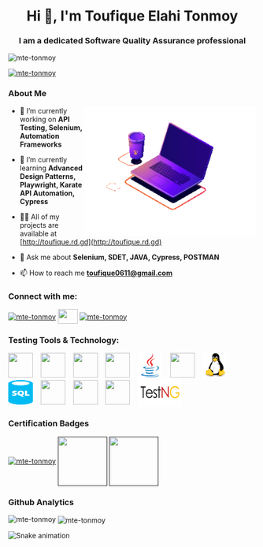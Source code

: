 <h1 align="center">Hi 👋, I'm Toufique Elahi Tonmoy</h1>
<h3 align="center">I am a dedicated Software Quality Assurance professional</h3>

<p align="left"> <img src="https://komarev.com/ghpvc/?username=mte-tonmoy&label=Profile%20views&color=0e75b6&style=flat" alt="mte-tonmoy" /> </p>

<p align="left"> <a href="https://github.com/ryo-ma/github-profile-trophy"><img src="https://github-profile-trophy.vercel.app/?username=mte-tonmoy" alt="mte-tonmoy" /></a> </p>

<h3 align="left">About Me</h3>
<img src="https://github.com/mte-tonmoy/mte-tonmoy/blob/main/Assets/Animation%20-%201747311916523.gif" min-width="300px" max-width="300px" width="350px" align="right"> 

- 🔭 I’m currently working on **API Testing, Selenium, Automation Frameworks**

- 🌱 I’m currently learning **Advanced Design Patterns, Playwright, Karate API Automation, Cypress**

- 👨‍💻 All of my projects are available at [http://toufique.rd.gd](http://toufique.rd.gd)

- 💬 Ask me about **Selenium, SDET, JAVA, Cypress, POSTMAN**

- 📫 How to reach me **toufique0611@gmail.com**


<h3 align="left">Connect with me:</h3>
<p align="left">
<a href="https://linkedin.com/in/mte-tonmoy" target="blank"><img align="center" src="https://raw.githubusercontent.com/rahuldkjain/github-profile-readme-generator/master/src/images/icons/Social/linked-in-alt.svg" alt="mte-tonmoy" height="30" width="40" /></a>
<a href="mailto:toufique0611@gmail.com" target="blank"><img align="center" src="https://raw.githubusercontent.com/maurodesouza/profile-readme-generator/master/src/assets/icons/social/gmail/default.svg" height="30" width="40" /></a>
<a href="https://t.me/mte_tonmoy" target="blank"><img align="center" src="https://raw.githubusercontent.com/maurodesouza/profile-readme-generator/master/src/assets/icons/social/telegram/default.svg" alt="mte-tonmoy" height="30" width="40" /></a>
</p>

<h3 align="left">Testing Tools & Technology:</h3>
<p align="left"> 
<a href="https://www.atlassian.com/software/jira" target="blank"><img align="center" src="https://www.vectorlogo.zone/logos/atlassian_jira/atlassian_jira-icon.svg" height="50" width="50" /></a></a>&nbsp;&nbsp;&nbsp;
<a href="https://trello.com" target="blank"><img align="center" src="https://www.vectorlogo.zone/logos/trello/trello-icon.svg" height="50" width="50" /></a>&nbsp;&nbsp;&nbsp;
<a href="https://www.selenium.dev" target="blank"><img align="center" src="https://raw.githubusercontent.com/detain/svg-logos/780f25886640cef088af994181646db2f6b1a3f8/svg/selenium-logo.svg" height="50" width="50" /></a>&nbsp;&nbsp;&nbsp;
<a href="https://git-scm.com" target="blank"><img align="center" src="https://www.vectorlogo.zone/logos/git-scm/git-scm-icon.svg" height="50" width="50" /></a>&nbsp;&nbsp;&nbsp;
<a href="https://www.java.com" target="blank"><img align="center" src="https://raw.githubusercontent.com/devicons/devicon/master/icons/java/java-original.svg" height="50" width="50" /></a>&nbsp;&nbsp;&nbsp;
<a href="https://www.jenkins.io" target="blank"><img align="center" src="https://www.vectorlogo.zone/logos/jenkins/jenkins-icon.svg" height="50" width="50" /></a>&nbsp;&nbsp;&nbsp;
<a href="https://www.linux.org" target="blank"><img align="center" src="https://raw.githubusercontent.com/devicons/devicon/master/icons/linux/linux-original.svg" height="50" width="50" /></a>&nbsp;&nbsp;&nbsp;
<a href="https://www.microsoft.com/en-us/sql-server" target="blank"><img align="center" src="https://github.com/mte-tonmoy/mte-tonmoy/blob/main/Assets/SQL.png" height="50" width="50" /></a>&nbsp;&nbsp;&nbsp;
<a href="https://postman.com" target="blank"><img align="center" src="https://www.vectorlogo.zone/logos/getpostman/getpostman-icon.svg" height="50" width="50" /></a>&nbsp;&nbsp;&nbsp;
<a href="https://katalon.com" target="blank"><img align="center" src="https://upload.wikimedia.org/wikipedia/commons/thumb/e/e4/Katalon-logo-vector.svg/960px-Katalon-logo-vector.svg.png?20230927024859" height="50" width="50" /></a>&nbsp;&nbsp;&nbsp;
<a href="https://jmeter.apache.org" target="blank"><img align="center" src="https://jmeter.apache.org/images/jmeter_square.svg" height="50" width="50" /></a>&nbsp;&nbsp;&nbsp;
<a href="https://testng.org/" target="blank"><img align="center" src="https://github.com/mte-tonmoy/mte-tonmoy/blob/main/Assets/testNG.png" height="60" width="90" /></a>&nbsp;&nbsp;&nbsp;


</p>

<h3 align="left">Certification Badges</h3>
<p align="left">
<a href="https://badgr.com/public/assertions/AgbxJ6RqQWyZL3vNaPM5kg?identity__email=toufique15-13697@diu.edu.bd" target="blank"><img align="center" src="https://api.badgr.io/public/assertions/AgbxJ6RqQWyZL3vNaPM5kg/image" alt="mte-tonmoy" height="100" width="100" /></a>
<a href="" target="blank"><img align="center" src="https://images.credly.com/size/340x340/images/bf955a19-7ca9-4ca9-8c19-3c15d93f5a6d/35794be1-4556-4f3d-9fcf-0b3379bf71ce.png" height="100" width="100" /></a>
<a href="" target="blank"><img align="center" src="https://images.credly.com/size/340x340/images/6b924fae-3cd7-4233-b012-97413c62c85d/blob"  height="100" width="100" /></a>
</p>





<h3 align="left">Github Analytics</h3>
<p><img align="left" src="https://github-readme-stats.vercel.app/api/top-langs?username=mte-tonmoy&show_icons=true&locale=en&layout=compact" alt="mte-tonmoy" /></p>

<p>&nbsp;<img align="center" src="https://github-readme-stats.vercel.app/api?username=mte-tonmoy&show_icons=true&locale=en" alt="mte-tonmoy" /></p>

<div align="left">
<img src="https://profile-readme-generator.com/assets/snake.svg" alt="Snake animation" />
</div>  


